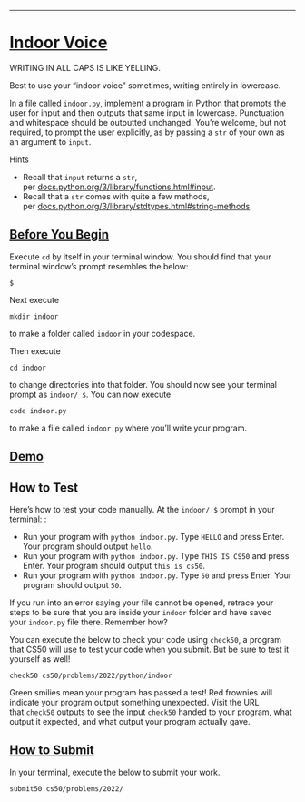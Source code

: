 ___

# [Indoor Voice](https://cs50.harvard.edu/python/2022/psets/0/indoor/#indoor-voice)

WRITING IN ALL CAPS IS LIKE YELLING.

Best to use your “indoor voice” sometimes, writing entirely in lowercase.

In a file called `indoor.py`, implement a program in Python that prompts the user for input and then outputs that same input in lowercase. Punctuation and whitespace should be outputted unchanged. You’re welcome, but not required, to prompt the user explicitly, as by passing a `str` of your own as an argument to `input`.

Hints

- Recall that `input` returns a `str`, per [docs.python.org/3/library/functions.html#input](https://docs.python.org/3/library/functions.html#input).
- Recall that a `str` comes with quite a few methods, per [docs.python.org/3/library/stdtypes.html#string-methods](https://docs.python.org/3/library/stdtypes.html#string-methods).

## [Before You Begin](https://cs50.harvard.edu/python/2022/psets/0/indoor/#before-you-begin)

Execute `cd` by itself in your terminal window. You should find that your terminal window’s prompt resembles the below:

```
$
```

Next execute

```
mkdir indoor
```

to make a folder called `indoor` in your codespace.

Then execute

```
cd indoor
```

to change directories into that folder. You should now see your terminal prompt as `indoor/ $`. You can now execute

```
code indoor.py
```

to make a file called `indoor.py` where you’ll write your program.

## [Demo](https://cs50.harvard.edu/python/2022/psets/0/indoor/#demo)

## How to Test

Here’s how to test your code manually. At the `indoor/ $` prompt in your terminal: :

- Run your program with `python indoor.py`. Type `HELLO` and press Enter. Your program should output `hello`.
- Run your program with `python indoor.py`. Type `THIS IS CS50` and press Enter. Your program should output `this is cs50`.
- Run your program with `python indoor.py`. Type `50` and press Enter. Your program should output `50`.

If you run into an error saying your file cannot be opened, retrace your steps to be sure that you are inside your `indoor` folder and have saved your `indoor.py` file there. Remember how?

You can execute the below to check your code using `check50`, a program that CS50 will use to test your code when you submit. But be sure to test it yourself as well!

```
check50 cs50/problems/2022/python/indoor
```

Green smilies mean your program has passed a test! Red frownies will indicate your program output something unexpected. Visit the URL that `check50` outputs to see the input `check50` handed to your program, what output it expected, and what output your program actually gave.

## [How to Submit](https://cs50.harvard.edu/python/2022/psets/0/indoor/#how-to-submit)

In your terminal, execute the below to submit your work.

```
submit50 cs50/problems/2022/
```
